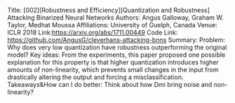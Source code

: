 Title: [002][Robustness and Efficiency][Quantization and Robustness] Attacking Binarized Neural Networks
Authors: Angus Galloway, Graham W. Taylor, Medhat Moussa
Affiliations: University of Guelph, Canada 
Venue: ICLR 2018
Link:https://arxiv.org/abs/1711.00449
Code Link: https://github.com/AngusG/cleverhans-attacking-bnns
Summary:
Problem:
Why does very low quantization have robustness outperforming the original model? 
Key ideas:
From the experiments, this paper proposed one possible explanation for this property is that higher quantization introduces higher amounts of non-linearity, which prevents small changes in the input from drastically altering the output and forcing a misclassification.
Takeaways&How can I do better:
Think about how Dmi bring noise and non-linearity?
